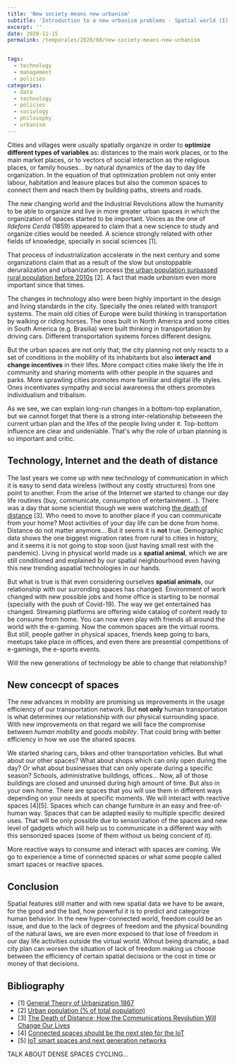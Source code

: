 ```yaml
---
title: 'New society means new urbanism'
subtitle: 'Introduction to a new urbanism problems - Spatial world (I)'
excerpt: ''
date: 2020-11-15
permalink: /temporales/2020/08/new-society-means-new-urbanism


tags:
  - technology
  - management
  - policies
categories:
  - data
  - technology
  - policies
  - sociology
  - philosophy
  - urbanism
---
```


Cities and villages were usually spatially organize in order to **optimize different types of variables** as: distances to the main work places, or to the main market places, or to vectors of social interaction as the religious places, or family houses... by natural dynamics of the day to day life organization.
In the equation of that optimization problem not only enter labour, habitation and leasure places but also the common spaces to connect them and reach them by building paths, streets and roads.

The new changing world and the Industrial Revolutions allow the humanity to be able to organize and live in more greater urban spaces in which the organization of spaces started to be important. Voices as the one of *Ildefons Cerdà* (1859) appeared to claim that a new science to study and organize cities would be needed. A science strongly related with other fields of knowledge, specially in social sciences [1].

That process of industrialization accelerate in the next century and some organizations claim that as a result of the slow but unstoppable deruralization and urbanization process [the urban population surpassed rural population before 2010s](http://data.worldbank.org/indicator/SP.URB.TOTL.IN.ZS) [2]. A fact that made *urbanism* even more important since that times.

The changes in technology also were been highly important in the design and living standards in the city. Specially the ones related with transport systems. The main old cities of Europe were build thinking in transportation by walking or riding horses. The ones built in North America and some cities in South America (e.g. Brasilia) were built thinking in transportation by driving cars. Different transportation systems forces different designs.

But the urban spaces are not only that; the city planning not only reacts to a set of conditions in the mobility of its inhabitants but also **interact and change incentives** in their lifes. More compact cities make likely the life in community and sharing moments with other people in the squares and parks. More sprawling cities promotes more familiar and digital life styles. Ones incentivates sympathy and social awareness the others promotes individualism and tribalism.

As we see, we can explain long-run changes in a bottom-top explanation, but we cannot forget that there is a strong inter-relationship betweeen the current urban plan and the lifes of the people living under it. Top-bottom influence are clear and undeniable. That's why the role of urban planning is so important and critic.
 

## Technology, Internet and the death of distance
The last years we come up with new technology of communication in which it is easy to send data wireless (without any costly structures) from one point to another. From the arise of the Internet we started to change our day life routines (buy, communicate, consumption of entertainment...). There was a day that some scientist though we were watching [the death of distance](https://www.goodreads.com/book/show/932912.The_Death_of_Distance) [3]. Who need to move to another place if you can communicate from your home? Most activities of your day life can be done from home. Distance do not matter anymore... But it seems it is **not** true. Demographic data shows the one biggest migration rates from rural to cities in history, and it seems it is not going to stop soon (just having small rest with the pandemic). Living in physical world made us a **spatial animal**, which we are still conditioned and explained by our spatial neighbourhood even having this new trending aspatial technologies in our hands.

But what is true is that even considering ourselves **spatial animals**, our relationship with our surronding spaces has changed.
Environment of work changed with new possible jobs and home office is starting to be normal (specially with the push of Covid-19).
The way we get entertained has changed. Streaming platforms are offering wide catalog of content ready to be consume from home. You can now even play with friends all around the world with the e-gaming. Now the common spaces are the virtual rooms.
But still, people gather in physical spaces, friends keep going to bars, meetups take place in offices, and even there are presential competitions of e-gamings, the e-sports events.

Will the new generations of technology be able to change that relationship? 


## New concecpt of spaces
The new advances in mobility are promising us improvements in the usage efficiency of our transportation network.
But **not only** human transportation is what determines our relationship with our physical surrounding space.
With new improvements on that regard we will face the compromise between *human mobility* and *goods mobility*.
That could bring with better efficiency in how we use the shared spaces.

We started sharing cars, bikes and other transportation vehicles.
But what about our other spaces? What about shops which can only open during the day? Or what about businesses that can only operate during a specific season? 
Schools, administrative buildings, offices... Now, all of those buildings are closed and ununsed during high amount of time.
But also in your own home. There are spaces that you will use them in different ways depending on your needs at specific moments.
We will interact with reactive spaces [4][5]. Spaces which can change furniture in an easy and free-of-human way.
Spaces that can be adapted easily to multiple specific desired uses.
That will be only possible due to sensorization of the spaces and new level of gadgets which will help us to communicate in a different way with this sensorized spaces (some of them without us being concient of it).

More reactive ways to consume and interact with spaces are coming. We go to experience a time of connected spaces or what some people called smart spaces or reactive spaces.


## Conclusion
Spatial features still matter and with new spatial data we have to be aware, for the good and the bad, how powerful it is to predict and categorize human behavior. In the new hyper-connected world, freedom could be an issue, and due to the lack of degrees of freedom and the physical bounding of the natural laws, we are even more exposed to that lose of freedom in our day life activities outside the virtual world. Wihout being dramatic, a bad city plan can worsen the situation of lack of freedom making us choose between the efficiency of certain spatial decisions or the cost in time or money of that decisions.


## Bibliography
* [1] [General Theory of Urbanization 1867](https://www.goodreads.com/book/show/40002045-general-theory-of-urbanization-1867?from_search=true&from_srp=true&qid=bhf0jFvPFo&rank=6) 
* [2] [Urban population (% of total population)](http://data.worldbank.org/indicator/SP.URB.TOTL.IN.ZS) 
* [3] [The Death of Distance: How the Communications Revolution Will Change Our Lives](https://www.goodreads.com/book/show/932912.The_Death_of_Distance)
* [4] [Connected spaces should be the next step for the IoT](https://www.theguardian.com/media-network/2015/feb/05/connected-spaces-should-be-the-next-step-for-the-internet-of-things)
* [5] [IoT smart spaces and next generation networks](https://www.springerprofessional.de/internet-of-things-smart-spaces-and-next-generation-networks-and/2236888)


 TALK ABOUT DENSE SPACES CYCLING...

 